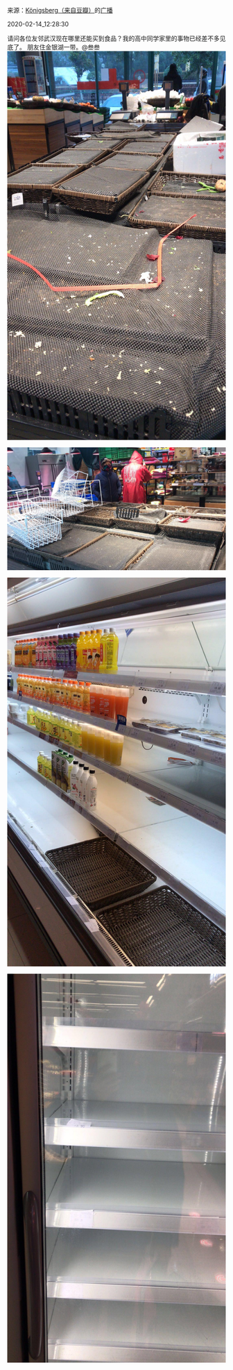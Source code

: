 来源：[Königsberg（来自豆瓣）](https://www.douban.com/people/LordvonIberliy/)的[广播](https://www.douban.com/people/LordvonIberliy/status/2810117722/)


2020-02-14_12:28:30


请问各位友邻武汉现在哪里还能买到食品？我的高中同学家里的事物已经差不多见底了。 朋友住金银湖一带。@叁叁
![](./pic/2020-02-14_12:28:30-Königsberg的广播1.jpg)  

![](./pic/2020-02-14_12:28:30-Königsberg的广播2.jpg)  

![](./pic/2020-02-14_12:28:30-Königsberg的广播3.jpg)  

![](./pic/2020-02-14_12:28:30-Königsberg的广播4.jpg)  

